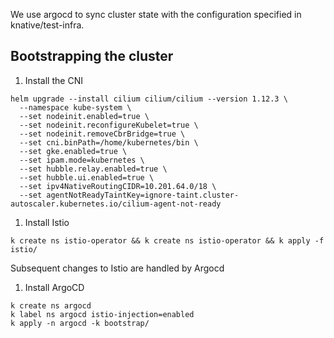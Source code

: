 
We use argocd to sync cluster state with the configuration specified in knative/test-infra.


## Bootstrapping the cluster

1. Install the CNI

```
helm upgrade --install cilium cilium/cilium --version 1.12.3 \
  --namespace kube-system \
  --set nodeinit.enabled=true \
  --set nodeinit.reconfigureKubelet=true \
  --set nodeinit.removeCbrBridge=true \
  --set cni.binPath=/home/kubernetes/bin \
  --set gke.enabled=true \
  --set ipam.mode=kubernetes \
  --set hubble.relay.enabled=true \
  --set hubble.ui.enabled=true \
  --set ipv4NativeRoutingCIDR=10.201.64.0/18 \
  --set agentNotReadyTaintKey=ignore-taint.cluster-autoscaler.kubernetes.io/cilium-agent-not-ready
```

1. Install Istio

```
k create ns istio-operator && k create ns istio-operator && k apply -f istio/
```

Subsequent changes to Istio are handled by Argocd

1. Install ArgoCD

```
k create ns argocd
k label ns argocd istio-injection=enabled
k apply -n argocd -k bootstrap/
```
